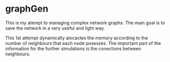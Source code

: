 # graphGen
This is my atempt to managing complex network graphs. The main goal is to save the network in a very useful and light way.

This 1st attempt dynamically alocactes the memory according to the number of neighbours that each node posesses. The important part of the information for the further simulations is the conections between neighbours.
